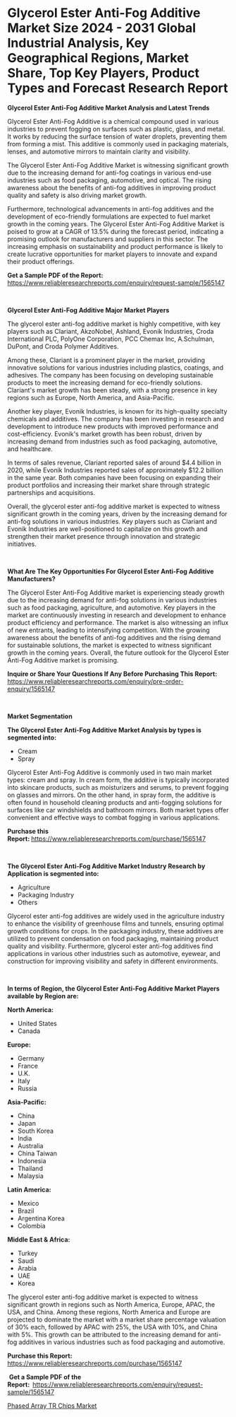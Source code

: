 <p><h1>Glycerol Ester Anti-Fog Additive Market Size 2024 - 2031 Global Industrial Analysis, Key Geographical Regions, Market Share, Top Key Players, Product Types and Forecast Research Report</h1></p><p><strong>Glycerol Ester Anti-Fog Additive Market Analysis and Latest Trends</strong></p>
<p><p>Glycerol Ester Anti-Fog Additive is a chemical compound used in various industries to prevent fogging on surfaces such as plastic, glass, and metal. It works by reducing the surface tension of water droplets, preventing them from forming a mist. This additive is commonly used in packaging materials, lenses, and automotive mirrors to maintain clarity and visibility.</p><p>The Glycerol Ester Anti-Fog Additive Market is witnessing significant growth due to the increasing demand for anti-fog coatings in various end-use industries such as food packaging, automotive, and optical. The rising awareness about the benefits of anti-fog additives in improving product quality and safety is also driving market growth.</p><p>Furthermore, technological advancements in anti-fog additives and the development of eco-friendly formulations are expected to fuel market growth in the coming years. The Glycerol Ester Anti-Fog Additive Market is poised to grow at a CAGR of 13.5% during the forecast period, indicating a promising outlook for manufacturers and suppliers in this sector. The increasing emphasis on sustainability and product performance is likely to create lucrative opportunities for market players to innovate and expand their product offerings.</p></p>
<p><strong>Get a Sample PDF of the Report:&nbsp;</strong> <a href="https://www.reliableresearchreports.com/enquiry/request-sample/1565147">https://www.reliableresearchreports.com/enquiry/request-sample/1565147</a></p>
<p>&nbsp;</p>
<p><strong>Glycerol Ester Anti-Fog Additive Major Market Players</strong></p>
<p><p>The glycerol ester anti-fog additive market is highly competitive, with key players such as Clariant, AkzoNobel, Ashland, Evonik Industries, Croda International PLC, PolyOne Corporation, PCC Chemax Inc, A.Schulman, DuPont, and Croda Polymer Additives. </p><p>Among these, Clariant is a prominent player in the market, providing innovative solutions for various industries including plastics, coatings, and adhesives. The company has been focusing on developing sustainable products to meet the increasing demand for eco-friendly solutions. Clariant's market growth has been steady, with a strong presence in key regions such as Europe, North America, and Asia-Pacific.</p><p>Another key player, Evonik Industries, is known for its high-quality specialty chemicals and additives. The company has been investing in research and development to introduce new products with improved performance and cost-efficiency. Evonik's market growth has been robust, driven by increasing demand from industries such as food packaging, automotive, and healthcare.</p><p>In terms of sales revenue, Clariant reported sales of around $4.4 billion in 2020, while Evonik Industries reported sales of approximately $12.2 billion in the same year. Both companies have been focusing on expanding their product portfolios and increasing their market share through strategic partnerships and acquisitions.</p><p>Overall, the glycerol ester anti-fog additive market is expected to witness significant growth in the coming years, driven by the increasing demand for anti-fog solutions in various industries. Key players such as Clariant and Evonik Industries are well-positioned to capitalize on this growth and strengthen their market presence through innovation and strategic initiatives.</p></p>
<p>&nbsp;</p>
<p><strong>What Are The Key Opportunities For Glycerol Ester Anti-Fog Additive Manufacturers?</strong></p>
<p><p>The Glycerol Ester Anti-Fog Additive market is experiencing steady growth due to the increasing demand for anti-fog solutions in various industries such as food packaging, agriculture, and automotive. Key players in the market are continuously investing in research and development to enhance product efficiency and performance. The market is also witnessing an influx of new entrants, leading to intensifying competition. With the growing awareness about the benefits of anti-fog additives and the rising demand for sustainable solutions, the market is expected to witness significant growth in the coming years. Overall, the future outlook for the Glycerol Ester Anti-Fog Additive market is promising.</p></p>
<p><strong>Inquire or Share Your Questions If Any Before Purchasing This Report:</strong> <a href="https://www.reliableresearchreports.com/enquiry/pre-order-enquiry/1565147">https://www.reliableresearchreports.com/enquiry/pre-order-enquiry/1565147</a></p>
<p>&nbsp;</p>
<p><strong>Market Segmentation</strong></p>
<p><strong>The Glycerol Ester Anti-Fog Additive Market Analysis by types is segmented into:</strong></p>
<p><ul><li>Cream</li><li>Spray</li></ul></p>
<p><p>Glycerol Ester Anti-Fog Additive is commonly used in two main market types: cream and spray. In cream form, the additive is typically incorporated into skincare products, such as moisturizers and serums, to prevent fogging on glasses and mirrors. On the other hand, in spray form, the additive is often found in household cleaning products and anti-fogging solutions for surfaces like car windshields and bathroom mirrors. Both market types offer convenient and effective ways to combat fogging in various applications.</p></p>
<p><strong>Purchase this Report:&nbsp;</strong><a href="https://www.reliableresearchreports.com/purchase/1565147">https://www.reliableresearchreports.com/purchase/1565147</a></p>
<p>&nbsp;</p>
<p><strong>The Glycerol Ester Anti-Fog Additive Market Industry Research by Application is segmented into:</strong></p>
<p><ul><li>Agriculture</li><li>Packaging Industry</li><li>Others</li></ul></p>
<p><p>Glycerol ester anti-fog additives are widely used in the agriculture industry to enhance the visibility of greenhouse films and tunnels, ensuring optimal growth conditions for crops. In the packaging industry, these additives are utilized to prevent condensation on food packaging, maintaining product quality and visibility. Furthermore, glycerol ester anti-fog additives find applications in various other industries such as automotive, eyewear, and construction for improving visibility and safety in different environments.</p></p>
<p>&nbsp;</p>
<p><strong>In terms of Region, the Glycerol Ester Anti-Fog Additive Market Players available by Region are:</strong></p>
<p>
    <p> <strong> North America: </strong>
        <ul>
            <li>United States</li>
            <li>Canada</li>
        </ul>
        </p> 
    <p> <strong> Europe: </strong>
        <ul>
            <li>Germany</li>
            <li>France</li>
            <li>U.K.</li>
            <li>Italy</li>
            <li>Russia</li>
        </ul>
        </p> 
    <p> <strong> Asia-Pacific: </strong>
        <ul>
            <li>China</li>
            <li>Japan</li>
            <li>South Korea</li>
            <li>India</li>
            <li>Australia</li>
            <li>China Taiwan</li>
            <li>Indonesia</li>
            <li>Thailand</li>
            <li>Malaysia</li>
        </ul>
        </p> 
    <p> <strong> Latin America: </strong>
        <ul>
            <li>Mexico</li>
            <li>Brazil</li>
            <li>Argentina Korea</li>
            <li>Colombia</li>
        </ul>
        </p> 
    <p> <strong> Middle East & Africa: </strong>
        <ul>
            <li>Turkey</li>
            <li>Saudi</li>
            <li>Arabia</li>
            <li>UAE</li>
            <li>Korea</li>
        </ul>
    </p>
    </p>
<p><p>The glycerol ester anti-fog additive market is expected to witness significant growth in regions such as North America, Europe, APAC, the USA, and China. Among these regions, North America and Europe are projected to dominate the market with a market share percentage valuation of 30% each, followed by APAC with 25%, the USA with 10%, and China with 5%. This growth can be attributed to the increasing demand for anti-fog additives in various industries such as food packaging and automotive.</p></p>
<p><strong>Purchase this Report: </strong><a href="https://www.reliableresearchreports.com/purchase/1565147">https://www.reliableresearchreports.com/purchase/1565147</a></p>
<p>&nbsp;<strong>Get a Sample PDF of the Report:&nbsp;&nbsp;</strong><a href="https://www.reliableresearchreports.com/enquiry/request-sample/1565147">https://www.reliableresearchreports.com/enquiry/request-sample/1565147</a></p>
<p><strong></strong></p>
<p><p><a href="https://copper-carbon-84f.notion.site/Phased-Array-TR-Chips-Market-Research-Report-Reveals-The-Latest-Trends-And-Opportunities-of-this-Mar-1199630e21e443f7aa76cdd9286d4c7b">Phased Array TR Chips Market</a></p></p>